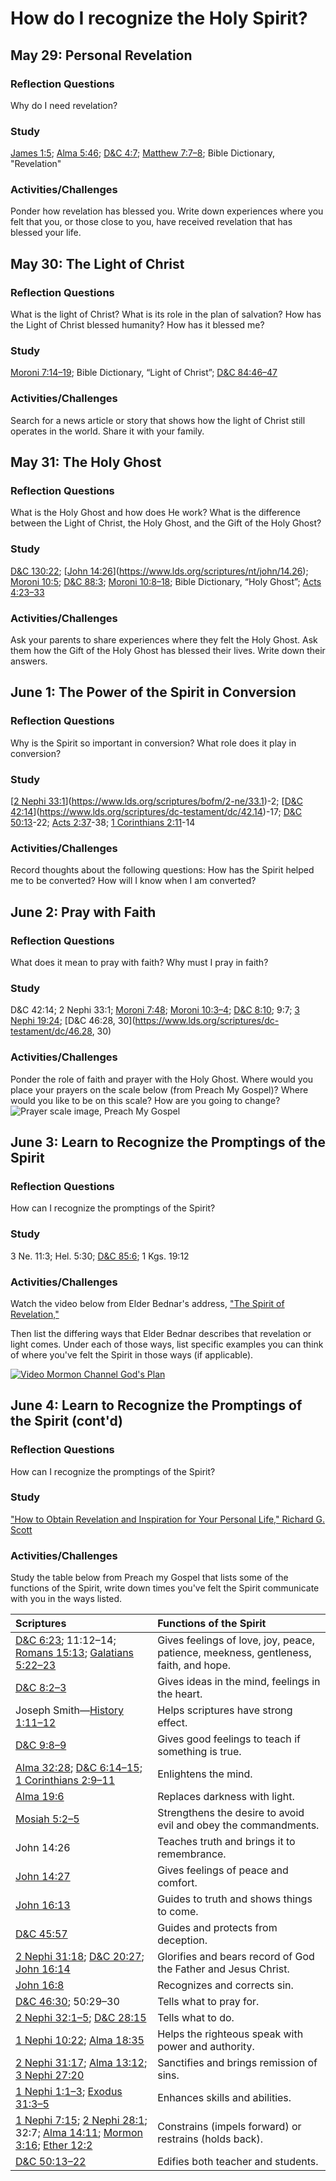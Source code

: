 # How do I recognize the Holy Spirit?

## May 29: Personal Revelation

### Reflection Questions

Why do I need revelation?

### Study

[James 1:5](https://www.lds.org/scriptures/nt/james/1.5); [Alma 5:46](https://www.lds.org/scriptures/bofm/alma/5.46); [D&C 4:7](https://www.lds.org/scriptures/dc-testament/dc/4.7); [Matthew 7:7–8](https://www.lds.org/scriptures/nt/matt/7.7-8); Bible Dictionary, "Revelation"

### Activities/Challenges

Ponder how revelation has blessed you. Write down experiences where you felt that you, or those close to you, have received revelation that has blessed your life.

## May 30: The Light of Christ

### Reflection Questions

What is the light of Christ? What is its role in the plan of salvation? How has the Light of Christ blessed humanity? How has it blessed me?

### Study

[Moroni 7:14–19](https://www.lds.org/scriptures/bofm/moro/7.14-19); Bible Dictionary, “Light of Christ”; [D&C 84:46–47](https://www.lds.org/scriptures/dc-testament/dc/84.46-47)

### Activities/Challenges

Search for a news article or story that shows how the light of Christ still operates in the world. Share it with your family.

## May 31: The Holy Ghost

### Reflection Questions

What is the Holy Ghost and how does He work? What is the difference between the Light of Christ, the Holy Ghost, and the Gift of the Holy Ghost?

### Study

[D&C 130:22](https://www.lds.org/scriptures/dc-testament/dc/130.22); [[John 14:26](https://www.lds.org/scriptures/nt/john/14.26)](https://www.lds.org/scriptures/nt/john/14.26); [Moroni 10:5](https://www.lds.org/scriptures/bofm/moro/10.5); [D&C 88:3](https://www.lds.org/scriptures/dc-testament/dc/88.3); [Moroni 10:8–18](https://www.lds.org/scriptures/bofm/moro/10.8-18); Bible Dictionary, “Holy Ghost”; [Acts 4:23–33](https://www.lds.org/scriptures/nt/acts/4.23-33)

### Activities/Challenges

Ask your parents to share experiences where they felt the Holy Ghost. Ask them how the Gift of the Holy Ghost has blessed their lives. Write down their answers.

## June 1: The Power of the Spirit in Conversion

### Reflection Questions

Why is the Spirit so important in conversion? What role does it play in conversion?

### Study

[[2 Nephi 33:1](https://www.lds.org/scriptures/bofm/2-ne/33.1)](https://www.lds.org/scriptures/bofm/2-ne/33.1)-2; [[D&C 42:14](https://www.lds.org/scriptures/dc-testament/dc/42.14)](https://www.lds.org/scriptures/dc-testament/dc/42.14)-17; [D&C 50:13](https://www.lds.org/scriptures/dc-testament/dc/50.13)-22; [Acts 2:37](https://www.lds.org/scriptures/nt/acts/2.37)-38; [1 Corinthians 2:11](https://www.lds.org/scriptures/nt/1-cor/2.11)-14

### Activities/Challenges

Record thoughts about the following questions: How has the Spirit helped me to be converted? How will I know when I am converted?

## June 2: Pray with Faith

### Reflection Questions

What does it mean to pray with faith? Why must I pray in faith? 

### Study

D&C 42:14; 2 Nephi 33:1; [Moroni 7:48](https://www.lds.org/scriptures/bofm/moro/7.48); [Moroni 10:3–4](https://www.lds.org/scriptures/bofm/moro/10.3-4); [D&C 8:10](https://www.lds.org/scriptures/dc-testament/dc/8.10); 9:7; [3 Nephi 19:24](https://www.lds.org/scriptures/bofm/3-ne/19.24); [D&C 46:28, 30](https://www.lds.org/scriptures/dc-testament/dc/46.28, 30)

### Activities/Challenges

Ponder the role of faith and prayer with the Holy Ghost. Where would you place your prayers on the scale below (from Preach My Gospel)? Where would you like to be on this scale? How are you going to change? ![Prayer scale image, Preach My Gospel](https://www.lds.org/bc/content/shared/content/images/gospel-library/manual/36617_000_004_03-prayerScale.gif)

## June 3: Learn to Recognize the Promptings of the Spirit

### Reflection Questions

How can I recognize the promptings of the Spirit?

### Study

3 Ne. 11:3; Hel. 5:30; [D&C 85:6](https://www.lds.org/scriptures/dc-testament/dc/85.6); 1 Kgs. 19:12

### Activities/Challenges

Watch the video below from Elder Bednar's address, ["The Spirit of Revelation,"](https://www.lds.org/general-conference/2011/04/the-spirit-of-revelation?lang=eng&)

Then list the differing ways that Elder Bednar describes that revelation or light comes. Under each of those ways, list specific examples you can think of where you've felt the Spirit in those ways (if applicable).

[![Video Mormon Channel God's Plan](https://img.youtube.com/vi/slTa15a3mp0/0.jpg)](https://www.youtube.com/watch?v=slTa15a3mp0)

## June 4: Learn to Recognize the Promptings of the Spirit (cont'd)

### Reflection Questions

How can I recognize the promptings of the Spirit?

### Study

["How to Obtain Revelation and Inspiration for Your Personal Life," Richard G. Scott](https://www.lds.org/general-conference/2012/04/how-to-obtain-revelation-and-inspiration-for-your-personal-life?lang=eng)

### Activities/Challenges

Study the table below from Preach my Gospel that lists some of the functions of the Spirit, write down times you've felt the Spirit communicate with you in the ways listed.

Scriptures | Functions of the Spirit
:---|:---
[D&C 6:23](https://www.lds.org/scriptures/dc-testament/dc/6.23); 11:12–14; [Romans 15:13](https://www.lds.org/scriptures/nt/rom/15.13); [Galatians 5:22–23](https://www.lds.org/scriptures/nt/gal/5.22-23) | Gives feelings of love, joy, peace, patience, meekness, gentleness, faith, and hope.
[D&C 8:2–3](https://www.lds.org/scriptures/dc-testament/dc/8.2-3) | Gives ideas in the mind, feelings in the heart.
Joseph Smith—[History 1:11–12](https://www.lds.org/scriptures/dc-testament/dc/1.11-12) | Helps scriptures have strong effect.
[D&C 9:8–9](https://www.lds.org/scriptures/dc-testament/dc/9.8-9) | Gives good feelings to teach if something is true.
[Alma 32:28](https://www.lds.org/scriptures/bofm/alma/32.28); [D&C 6:14–15](https://www.lds.org/scriptures/dc-testament/dc/6.14-15); [1 Corinthians 2:9–11](https://www.lds.org/scriptures/nt/1-cor/2.9-11) | Enlightens the mind.
[Alma 19:6](https://www.lds.org/scriptures/bofm/alma/19.6) | Replaces darkness with light.
[Mosiah 5:2–5](https://www.lds.org/scriptures/bofm/mosiah/5.2-5) | Strengthens the desire to avoid evil and obey the commandments.
John 14:26 | Teaches truth and brings it to remembrance.
[John 14:27](https://www.lds.org/scriptures/nt/john/14.27) | Gives feelings of peace and comfort.
[John 16:13](https://www.lds.org/scriptures/nt/john/16.13) | Guides to truth and shows things to come.
[D&C 45:57](https://www.lds.org/scriptures/dc-testament/dc/45.57) | Guides and protects from deception.
[2 Nephi 31:18](https://www.lds.org/scriptures/bofm/2-ne/31.18); [D&C 20:27](https://www.lds.org/scriptures/dc-testament/dc/20.27); [John 16:14](https://www.lds.org/scriptures/nt/john/16.14) | Glorifies and bears record of God the Father and Jesus Christ.
[John 16:8](https://www.lds.org/scriptures/nt/john/16.8) | Recognizes and corrects sin.
[D&C 46:30](https://www.lds.org/scriptures/dc-testament/dc/46.30); 50:29–30 | Tells what to pray for.
[2 Nephi 32:1–5](https://www.lds.org/scriptures/bofm/2-ne/32.1-5); [D&C 28:15](https://www.lds.org/scriptures/dc-testament/dc/28.15) | Tells what to do.
[1 Nephi 10:22](https://www.lds.org/scriptures/bofm/1-ne/10.22); [Alma 18:35](https://www.lds.org/scriptures/bofm/alma/18.35) | Helps the righteous speak with power and authority.
[2 Nephi 31:17](https://www.lds.org/scriptures/bofm/2-ne/31.17); [Alma 13:12](https://www.lds.org/scriptures/bofm/alma/13.12); [3 Nephi 27:20](https://www.lds.org/scriptures/bofm/3-ne/27.20) | Sanctifies and brings remission of sins.
[1 Nephi 1:1–3](https://www.lds.org/scriptures/bofm/1-ne/1.1-3); [Exodus 31:3–5](https://www.lds.org/scriptures/ot/ex/31.3-5) | Enhances skills and abilities.
[1 Nephi 7:15](https://www.lds.org/scriptures/bofm/1-ne/7.15); [2 Nephi 28:1](https://www.lds.org/scriptures/bofm/2-ne/28.1); 32:7; [Alma 14:11](https://www.lds.org/scriptures/bofm/alma/14.11); [Mormon 3:16](https://www.lds.org/scriptures/bofm/morm/3.16); [Ether 12:2](https://www.lds.org/scriptures/bofm/ether/12.2) | Constrains (impels forward) or restrains (holds back).
[D&C 50:13–22](https://www.lds.org/scriptures/dc-testament/dc/50.13-22) | Edifies both teacher and students.

